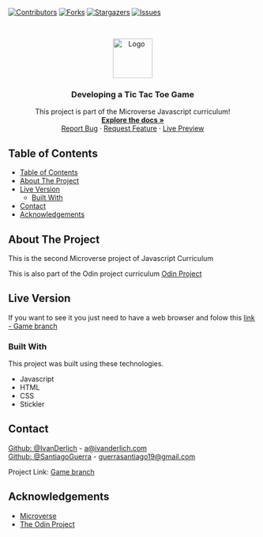 <!--
*** Thanks for checking out this README Template. If you have a suggestion that would
*** make this better, please fork the repo and create a pull request or simply open
*** an issue with the tag "enhancement".
*** Thanks again! Now go create something AMAZING! :D
-->

<!-- PROJECT SHIELDS -->
<!--
*** I'm using markdown "reference style" links for readability.
*** Reference links are enclosed in brackets [ ] instead of parentheses ( ).
*** See the bottom of this document for the declaration of the reference variables
*** for contributors-url, forks-url, etc. This is an optional, concise syntax you may use.
*** https://www.markdownguide.org/basic-syntax/#reference-style-links

-->
[![Contributors][contributors-shield]][contributors-url]
[![Forks][forks-shield]][forks-url]
[![Stargazers][stars-shield]][stars-url]
[![Issues][issues-shield]][issues-url]

<!-- PROJECT LOGO -->

<br />
<p align="center">
  <a href="https://SantiagoGuerra/tic-tac-toe-javascript">
    <img src="https://github.com/euqueme/toy-app/raw/master/app/assets/images/mLogo.png" alt="Logo" width="80" height="80">
  </a>

  <h3 align="center">Developing a Tic Tac Toe Game</h3>

  <p align="center">
    This project is part of the Microverse Javascript curriculum!
    <br />
    <a href="https://SantiagoGuerra/tic-tac-toe-javascript"><strong>Explore the docs »</strong></a>
    <br />
    <a href="https://SantiagoGuerra/tic-tac-toe-javascript/issues">Report Bug</a>
    ·
    <a href="https://SantiagoGuerra/tic-tac-toe-javascript/issues">Request Feature</a>
    ·
    <a href="#">Live Preview</a>
  </p>
</p>

<!-- TABLE OF CONTENTS -->
## Table of Contents

- [Table of Contents](#table-of-contents)
- [About The Project](#about-the-project)
- [Live Version](#live-version)
  - [Built With](#built-with)
- [Contact](#contact)
- [Acknowledgements](#acknowledgements)

<!-- ABOUT THE PROJECT -->
## About The Project


This is the second Microverse project of Javascript Curriculum

This is also part of the Odin project curriculum [Odin Project](https://www.theodinproject.com/courses/javascript/lessons/library)


<!-- ABOUT THE PROJECT -->
## Live Version

If you want to see it you just need to have a web browser and folow this [link - Game branch](https://raw.githack.com/SantiagoGuerra/tic-tac-toe-javascript/game/index.html)

### Built With
This project was built using these technologies.
* Javascript
* HTML
* CSS
* Stickler


<!-- CONTACT -->
## Contact

[Github: @IvanDerlich](https://github.com/IvanDerlich) - a@ivanderlich.com
<br />
[Github: @SantiagoGuerra](https://github.com/SantiagoGuerra) - guerrasantiago19@gmail.com

Project Link: [Game branch](https://raw.githack.com/SantiagoGuerra/tic-tac-toe-javascript/game/index.html)

<!-- ACKNOWLEDGEMENTS -->
## Acknowledgements
* [Microverse](https://www.microverse.org/)
* [The Odin Project](https://www.theodinproject.com/)

<!-- MARKDOWN LINKS & IMAGES -->
<!-- https://www.markdownguide.org/basic-syntax/#reference-style-links -->
[contributors-shield]: https://img.shields.io/github/contributors/IvanDerlich/JavascriptLibrary.svg?style=flat-square
[contributors-url]: https://SantiagoGuerra/tic-tac-toe-javascript/graphs/contributors
[forks-shield]: https://img.shields.io/github/forks/IvanDerlich/JavascriptLibrary.svg?style=flat-square
[forks-url]: https://SantiagoGuerra/tic-tac-toe-javascript/network/members
[stars-shield]: https://img.shields.io/github/stars/IvanDerlich/JavascriptLibrary.svg?style=flat-square
[stars-url]: https://SantiagoGuerra/tic-tac-toe-javascript/stargazers
[issues-shield]: https://img.shields.io/github/issues/IvanDerlich/JavascriptLibrary.svg?style=flat-square
[issues-url]: https://SantiagoGuerra/tic-tac-toe-javascript/issues
[product-screenshot]: app/assets/images/screenshot.PNG
